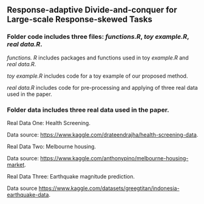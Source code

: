 ## Response-adaptive Divide-and-conquer for Large-scale Response-skewed Tasks

### Folder **code** includes three files: *functions.R*, *toy example.R*, *real data.R*. 

*functions. R* includes packages and functions used in toy *example.R* and *real data.R*.

*toy example.R* includes code for a toy example of our proposed method. 

*real data.R* includes code for pre-processing and applying of three real data used in the paper. 

### Folder **data** includes three real data used in the paper. 

Real Data One: Health Screening.

Data source: https://www.kaggle.com/drateendrajha/health-screening-data.

Real Data Two: Melbourne housing.

Data source: https://www.kaggle.com/anthonypino/melbourne-housing-market.

Real Data Three: Earthquake magnitude prediction.

Data source https://www.kaggle.com/datasets/greegtitan/indonesia-earthquake-data.


